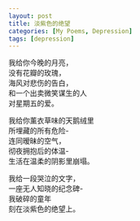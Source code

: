 ```yaml
---
layout: post
title: 淡紫色的绝望
categories: [My Poems, Depression]
tags: [depression]
---
```


我给你今晚的月亮，  
没有花瓣的玫瑰，  
海风对悲伤的告白，  
和一个出卖微笑谋生的人  
对星期五的爱。  

我给你薰衣草味的天鹅绒里  
所埋藏的所有危险-  
连同暧昧的空气，  
彻夜拥抱后的体温-  
生活在温柔的阴影里崩塌。  

我给一段哭泣的文字，  
一座无人知晓的纪念碑-  
我破碎的童年  
刻在淡紫色的绝望上。
